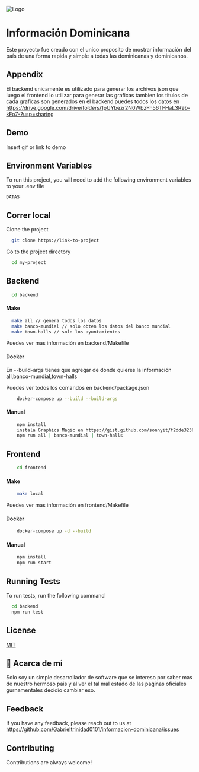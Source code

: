 
![Logo](https://dev-to-uploads.s3.amazonaws.com/uploads/articles/th5xamgrr6se0x5ro4g6.png)


# Información Dominicana

Este proyecto fue creado con el unico proposito de mostrar información del país de una forma rapida y simple a todas las dominicanas y dominicanos.  




## Appendix

El backend unicamente es utilizado para generar los archivos json que luego el frontend lo utilizar para generar las graficas tambien los titulos de cada graficas son generados en el backend puedes todos los datos en https://drive.google.com/drive/folders/1pUYbezr2N0WbzFh56TFHaL3R9b-kFo7-?usp=sharing

## Demo

Insert gif or link to demo


## Environment Variables

To run this project, you will need to add the following environment variables to your .env file

`DATAS`


## Correr local

Clone the project

```bash
  git clone https://link-to-project
```

Go to the project directory

```bash
  cd my-project
```

## Backend

```bash
  cd backend
```

#### Make 

```bash
  make all // genera todos los datos
  make banco-mundial // solo obten los datos del banco mundial
  make town-halls // solo los ayuntamientos

```
Puedes ver mas información en backend/Makefile

#### Docker

En --build-args tienes que agregar de donde quieres la información all,banco-mundial,town-halls

Puedes ver todos los comandos en backend/package.json

```bash
    docker-compose up --build --build-args 
```

#### Manual

```bash
    npm install
    instala Graphics Magic en https://gist.github.com/sonnyit/f2dde32360b419ac65269bd5b463b5b4
    npm run all | banco-mundial | town-halls 
```
## Frontend

```bash
    cd frontend
```
#### Make 

```bash
    make local

```
Puedes ver mas información en frontend/Makefile

#### Docker

```bash
    docker-compose up -d --build 
```

#### Manual

```bash
    npm install
    npm run start
```

## Running Tests

To run tests, run the following command

```bash
  cd backend
  npm run test
```


## License

[MIT](https://choosealicense.com/licenses/mit/)


## 🚀 Acarca de mi
Solo soy un simple desarrollador de software que se intereso por saber mas de nuestro hermoso pais y al ver el tal mal estado de las paginas oficiales gurnamentales decidio cambiar eso.


## Feedback

If you have any feedback, please reach out to us at https://github.com/Gabrieltrinidad0101/informacion-dominicana/issues


## Contributing

Contributions are always welcome!

